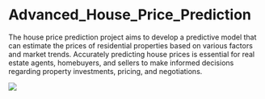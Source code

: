 # Advanced_House_Price_Prediction
The house price prediction project aims to develop a predictive model that can estimate the prices of residential properties based on various factors and market trends. Accurately predicting house prices is essential for real estate agents, homebuyers, and sellers to make informed decisions regarding property investments, pricing, and negotiations.

![](https://images.unsplash.com/photo-1591474200742-8e512e6f98f8?ixlib=rb-4.0.3&ixid=M3wxMjA3fDB8MHxzZWFyY2h8MTB8fGx1eHVyeSUyMGhvdXNlfGVufDB8fDB8fHww&w=1000&q=80)
